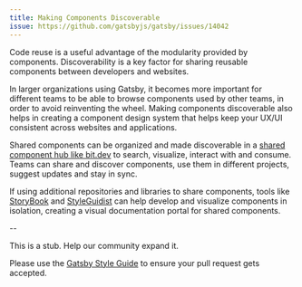 ```yaml
---
title: Making Components Discoverable
issue: https://github.com/gatsbyjs/gatsby/issues/14042
---
```


Code reuse is a useful advantage of the modularity provided by components. Discoverability is a key factor for sharing reusable components between developers and websites.

In larger organizations using Gatsby, it becomes more important for different teams to be able to browse components used by other teams, in order to avoid reinventing the wheel. Making components discoverable also helps in creating a component design system that helps keep your UX/UI consistent across websites and applications.

Shared components can be organized and made discoverable in a [shared component hub like bit.dev](https://bit.dev/components) to search, visualize, interact with and consume. Teams can share and discover components, use them in different projects, suggest updates and stay in sync.

If using additional repositories and libraries to share components, tools like [StoryBook](https://www.gatsbyjs.org/docs/visual-testing-with-storybook/) and [StyleGuidist](https://github.com/styleguidist/react-styleguidist) can help develop and visualize components in isolation, creating a visual documentation portal for shared components.

--

This is a stub. Help our community expand it.

Please use the [Gatsby Style Guide](https://www.gatsbyjs.org/contributing/gatsby-style-guide/) to ensure your
pull request gets accepted.
